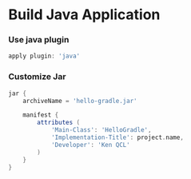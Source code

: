 # Build Java Application

### Use java plugin
```gradle
apply plugin: 'java'
```

### Customize Jar
```gradle
jar {
    archiveName = 'hello-gradle.jar'

    manifest {
        attributes (
            'Main-Class': 'HelloGradle',
            'Implementation-Title': project.name,
            'Developer': 'Ken QCL'
        )
    }
}
```
